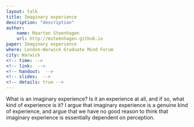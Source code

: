 ```yaml
---
layout: talk
title: Imaginary experience
description: "description"
author: 
    name: Maarten Steenhagen
    url: http://msteenhagen.github.io
paper: Imaginary experience
where: London-Warwick Graduate Mind Forum
city: Warwick
<!-- time: --> 
<!-- link:  -->
<!-- handout:  -->
<!-- slides:  -->
<!-- details: true -->
---
```


What is an imaginary experience? Is it an experience at all, and if so, what kind of experience is it? I argue that imaginary experience is a genuine kind of experience, and argue that we have no good reason to think that imaginary experience is essentially dependent on perception.